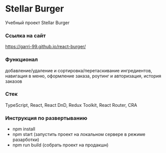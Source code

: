 # Stellar Burger

 Учебный проект Stellar Burger

 ### Ссылка на сайт
 https://garri-99.github.io/react-burger/

 ### Функционал 
 добавление/удаление и сортировка/перетаскивание ингредиентов, навигация в меню, оформление заказа, роутинг и авторизация, история заказов

 ### Стек 
 TypeScript, React, React DnD, Redux Toolkit, React Router, CRA

 ### Инструкция по развертыванию
 - npm install
 - npm start (запустить проект на локальном сервере в режиме разарботки)
 - npm run build (собрать проект на продакшн)
